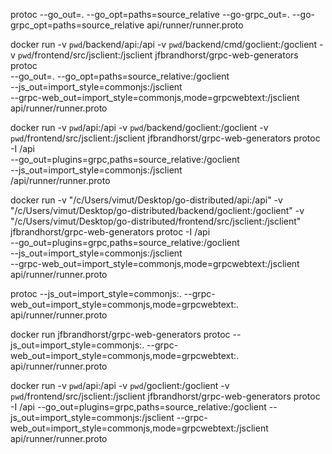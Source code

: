 protoc --go_out=. --go_opt=paths=source_relative     --go-grpc_out=. --go-grpc_opt=paths=source_relative api/runner/runner.proto

docker run -v `pwd`/backend/api:/api -v `pwd`/backend/cmd/goclient:/goclient -v `pwd`/frontend/src/jsclient:/jsclient jfbrandhorst/grpc-web-generators \
    protoc \
	  --go_out=. --go_opt=paths=source_relative:/goclient \
	  --js_out=import_style=commonjs:/jsclient \
	  --grpc-web_out=import_style=commonjs,mode=grpcwebtext:/jsclient \
	api/runner/runner.proto


docker run -v `pwd`/api:/api -v `pwd`/backend/goclient:/goclient -v `pwd`/frontend/src/jsclient:/jsclient jfbrandhorst/grpc-web-generators protoc -I /api \
	  --go_out=plugins=grpc,paths=source_relative:/goclient \
	  --js_out=import_style=commonjs:/jsclient \
	 /api/runner/runner.proto

docker run -v "/c/Users/vimut/Desktop/go-distributed/api:/api" -v "/c/Users/vimut/Desktop/go-distributed/backend/goclient:/goclient" -v "/c/Users/vimut/Desktop/go-distributed/frontend/src/jsclient:/jsclient" jfbrandhorst/grpc-web-generators protoc -I /api \
  --go_out=plugins=grpc,paths=source_relative:/goclient \
  --js_out=import_style=commonjs:/jsclient \
  --grpc-web_out=import_style=commonjs,mode=grpcwebtext:/jsclient \
  api/runner/runner.proto


protoc   --js_out=import_style=commonjs:. --grpc-web_out=import_style=commonjs,mode=grpcwebtext:. api/runner/runner.proto

docker run  jfbrandhorst/grpc-web-generators protoc --js_out=import_style=commonjs:.   --grpc-web_out=import_style=commonjs,mode=grpcwebtext:.   api/runner/runner.proto


docker run -v `pwd`/api:/api -v `pwd`/goclient:/goclient -v `pwd`/frontend/src/jsclient:/jsclient jfbrandhorst/grpc-web-generators protoc -I /api --go_out=plugins=grpc,paths=source_relative:/goclient   --js_out=import_style=commonjs:/jsclient   --grpc-web_out=import_style=commonjs,mode=grpcwebtext:/jsclient   api/runner/runner.proto